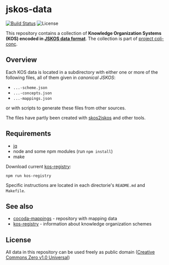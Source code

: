 # jskos-data

[![Build Status](https://travis-ci.com/gbv/jskos-data.svg?branch=master)](https://travis-ci.com/gbv/jskos-data)
![License](https://img.shields.io/github/license/gbv/kos-registry.svg)

This repository contains a collection of **Knowledge Organization Systems (KOS)
encoded in [JSKOS data format](https://gbv.github.io/jskos/)**. The collection
is part of [project coli-conc](https://coli-conc.gbv.de/).

## Overview

Each KOS data is located in a subdirectory with either one or more of the
following files, all of them given in *canonical JSKOS*:

* `...-scheme.json`
* `...-concepts.json`
* `...-mappings.json` 

or with scripts to generate these files from other sources.

The files have partly been created with
[skos2jskos](https://metacpan.org/pod/skos2jskos) and other tools.

## Requirements

* [jq](https://stedolan.github.io/jq/)
* node and some npm modules (run `npm install`)
* make

Download current [kos-registry](https://github.com/gbv/kos-registry):

    npm run kos-registry

Specific instructions are located in each directorie's `README.md` and `Makefile`.

## See also

* [cocoda-mappings](https://github.com/gbv/cocoda-mappings/) - repository with mapping data
* [kos-registry](https://github.com/gbv/kos-registry/) - information about knowledge organization schemes

## License

All data in this repository can be used freely as public domain ([Creative
Commons Zero v1.0 Universal](https://creativecommons.org/publicdomain/zero/1.0/))
